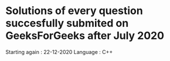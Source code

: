 # Solutions of every question succesfully submited on GeeksForGeeks after July 2020
Starting again : 22-12-2020
Language : C++
